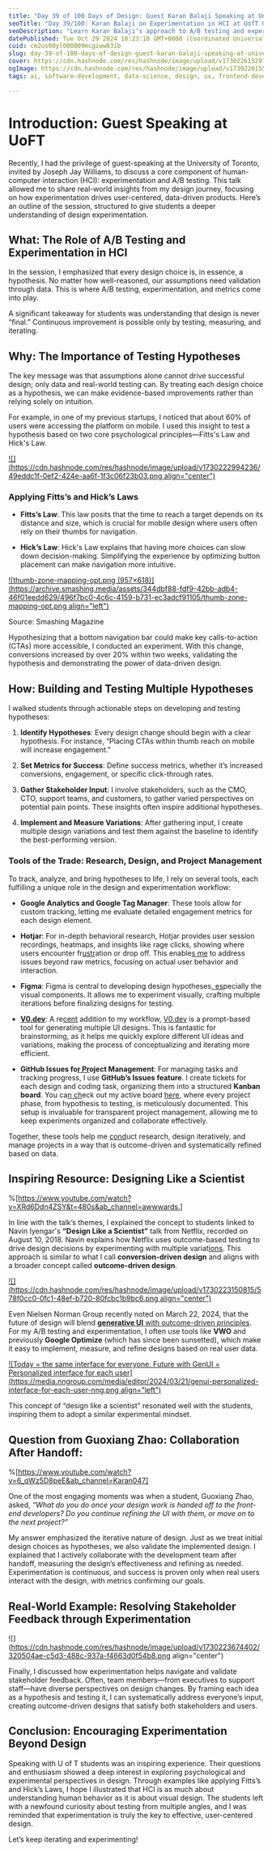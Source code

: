 ```yaml
---
title: "Day 39 of 100 Days of Design: Guest Karan Balaji Speaking at University of Toronto on Experimentation in Human-Computer Interaction"
seoTitle: "Day 39/100: Karan Balaji on Experimentation in HCI at UofT Guest Talk"
seoDescription: "Learn Karan Balaji’s approach to A/B testing and experimentation in UX design, from hypothesis to outcome-driven insights and data-backed results"
datePublished: Tue Oct 29 2024 18:23:10 GMT+0000 (Coordinated Universal Time)
cuid: cm2us00yl000009mcgiww83ib
slug: day-39-of-100-days-of-design-guest-karan-balaji-speaking-at-university-of-toronto-on-experimentation-in-human-computer-interaction
cover: https://cdn.hashnode.com/res/hashnode/image/upload/v1730226152979/a08b6192-6167-447e-8d79-0002dfbadae9.png
ogImage: https://cdn.hashnode.com/res/hashnode/image/upload/v1730226155793/12033cd2-7672-4cbe-b51f-4bed3ae91545.png
tags: ai, software-development, data-science, design, ux, frontend-development

---
```


# Introduction: Guest Speaking at UoFT

Recently, I had the privilege of guest-speaking at the University of Toronto, invited by Joseph Jay Williams, to discuss a core component of human-computer interaction (HCI): experimentation and A/B testing. This talk allowed me to share real-world insights from my design journey, focusing on how experimentation drives user-centered, data-driven products. Here’s an outline of the session, structured to give students a deeper understanding of design experimentation.

## What: The Role of A/B Testing and Experimentation in HCI

In the session, I emphasized that every design choice is, in essence, a hypothesis. No matter how well-reasoned, our assumptions need validation through data. This is where A/B testing, experimentation, and metrics come into play.

A significant takeaway for students was understanding that design is never “final.” Continuous improvement is possible only by testing, measuring, and iterating.

## Why: The Importance of Testing Hypotheses

The key message was that assumptions alone cannot drive successful design; only data and real-world testing can. By treating each design choice as a hypothesis, we can make evidence-based improvements rather than relying solely on intuition.

For example, in one of my previous startups, I noticed that about 60% of users were accessing the platform on mobile. I used this insight to test a hypothesis based on two core psychological principles—Fitts's Law and Hick's Law.

[![](https://cdn.hashnode.com/res/hashnode/image/upload/v1730222994236/49eddc1f-0ef2-424e-aa6f-1f3c06f23b03.png align="center")](https://lawsofux.com/)

### Applying Fitts’s and Hick’s Laws

* **Fitts’s Law**: This law posits that the time to reach a target depends on its distance and size, which is crucial for mobile design where users often rely on their thumbs for navigation.
    
* **Hick’s Law**: Hick's Law explains that having more choices can slow down decision-making. Simplifying the experience by optimizing button placement can make navigation more intuitive.
    

[![thumb-zone-mapping-opt.png (957×618)](https://archive.smashing.media/assets/344dbf88-fdf9-42bb-adb4-46f01eedd629/496f7bc0-4c6c-4159-b731-ec3adcf91105/thumb-zone-mapping-opt.png align="left")](https://www.smashingmagazine.com/2016/09/the-thumb-zone-designing-for-mobile-users/)

Source: Smashing Magazine

Hypothesizing that a bottom navigation bar could make key calls-to-action (CTAs) more accessible, I conducted an experiment. With this change, conversions increased by over 20% within two weeks, validating the hypothesis and demonstrating the power of data-driven design.

## How: Building and Testing Multiple Hypotheses

I walked students through actionable steps on developing and testing hypotheses:

1. **Identify Hypotheses**: Every design change should begin with a clear hypothesis. For instance, “Placing CTAs within thumb reach on mobile will increase engagement.”
    
2. **Set Metrics for Success**: Define success metrics, whether it’s increased conversions, engagement, or specific click-through rates.
    
3. **Gather Stakeholder Input**: I involve stakeholders, such as the CMO, CTO, support teams, and customers, to gather varied perspectives on potential pain points. These insights often inspire additional hypotheses.
    
4. **Implement and Measure Variations**: After gathering input, I create multiple design variations and test them against the baseline to identify the best-performing version.
    

### Tools of the Trade: Research, Design, and Project Management

To track, analyze, and bring hypotheses to life, I rely on several tools, each fulfilling a unique role in the design and experimentation workflow:

* **Google Analytics and Google Tag Manager**: These tools allow for custom tracking, letting me evaluate detailed engagement metrics for each design element.
    
* **Hotjar**: For in-depth behavioral research, Hotjar provides user session recordings, heatmaps, and insights like rage clicks, showing where users encounter fr[ustr](https://github.com/users/karanbalaji/projects/2)ation or drop off. This enable[s me](https://github.com/users/karanbalaji/projects/2) to address issues beyond raw metrics, focusing on actual user behavior and interaction.
    
* **Figma**: Figma is central to developing design hypotheses[, es](https://github.com/users/karanbalaji/projects/2)pecially the visual components. It allows me to experiment visually, crafting multiple iterations before finalizing designs for testing.
    
* [**V0.dev**](http://V0.dev): A re[cent](https://github.com/users/karanbalaji/projects/2) addition to my workflow, [V0.dev](http://V0.dev) is a prompt-based tool for generating multiple UI designs. This is fantastic for brainstorming, as it helps me quickly explore different UI ideas and variations, making the process of conceptualizing and iterating more efficient.
    
* **GitHub Issues fo**[**r Pr**](https://github.com/users/karanbalaji/projects/2)**oject Management**: For managing tasks and tracking progress, I use **GitHub’s Issues feature**. I create tickets for each design and coding task, organizing them into a structured **Kanban board**. You ca[n ch](https://github.com/users/karanbalaji/projects/2)eck out my active board [here](https://github.com/users/karanbalaji/projects/2), where every project phase, from hypothesis to testing, is meticulously documented. This setup is invaluable for transparent project management, allowing me to keep experiments organized and collaborate effectively.
    

Together, these tools help me [cond](https://github.com/users/karanbalaji/projects/2)uct research, design iteratively, and manage projects in a way that is outcome-driven and systematically refined based on data.

## Inspiring Resource: Designing Like a Scientist

%[https://www.youtube.com/watch?v=XRd6Ddn4ZSY&t=480s&ab_channel=awwwards.] 

In line with the talk’s themes, I explained the concept to students linked to Navin Iyengar's **“Design Like a Scientist”** talk from Netflix, recorded on August 10, 2018. Navin explains how Netflix uses outcome-based testing to drive design decisions by experimenting with multiple variat[ions](https://github.com/users/karanbalaji/projects/2). This approach is similar to what I call **conversion-driven design** and aligns with a broader concept called **outcome-driven design**.

[![](https://cdn.hashnode.com/res/hashnode/image/upload/v1730223150815/578f0cc0-0fc1-48ef-b720-80fcbc1b9bc6.png align="center")](https://www.youtube.com/watch?v=XRd6Ddn4ZSY&t=480s&ab_channel=awwwards.)

Even Nielsen Norman Group recently noted on March 22, 2024, that the future of design will blend [**generative UI** with outcome-driven principles](https://www.nngroup.com/articles/generative-ui/). For my A/B testing and experimentation, I often use tools like **VWO** and previously **Google Optimize** (which has since been sunsetted), which make it easy to implement, measure, and refine designs based on real user data.

[![Today = the same interface for everyone. Future with GenUI = Personalized interface for each user](https://media.nngroup.com/media/editor/2024/03/21/genui-personalized-interface-for-each-user-nng.png align="left")](https://www.nngroup.com/articles/generative-ui/)

This concept of “design like a scientist” resonated well with the students, inspiring them to adopt a similar experimental mindset.

## Question from Guoxiang Zhao: Collaboration After Handoff:

%[https://www.youtube.com/watch?v=6_qWz5D8peE&ab_channel=Karan047] 

One of the most engaging moments was when a student, Guoxiang Zhao, asked, *“What do you do once your design work is handed off to the front-end developers? Do you continue refining the UI with them, or move on to the next project?”*

My answer emphasized the iterative nature of design. Just as we treat initial design choices as hypotheses, we also validate the implemented design. I explained that I actively collaborate with the development team after handoff, measuring the design’s effectiveness and refining as needed. Experimentation is continuous, and success is proven only when real users interact with the design, with metrics confirming our goals.

## Real-World Example: Resolving Stakeholder Feedback through Experimentation

![](https://cdn.hashnode.com/res/hashnode/image/upload/v1730223674402/320504ae-c5d3-488c-937a-f4663d0f54b8.png align="center")

Finally, I discussed how experimentation helps navigate and validate stakeholder feedback. Often, team members—from executives to support staff—have diverse perspectives on design changes. By framing each idea as a hypothesis and testing it, I can systematically address everyone’s input, creating outcome-driven designs that satisfy both stakeholders and users.

## Conclusion: Encouraging Experimentation Beyond Design

Speaking with U of T students was an inspiring experience. Their questions and enthusiasm showed a deep interest in exploring psychological and experimental perspectives in design. Through examples like applying Fitts’s and Hick’s Laws, I hope I illustrated that HCI is as much about understanding human behavior as it is about visual design. The students left with a newfound curiosity about testing from multiple angles, and I was reminded that experimentation is truly the key to effective, user-centered design.

Let’s keep iterating and experimenting!